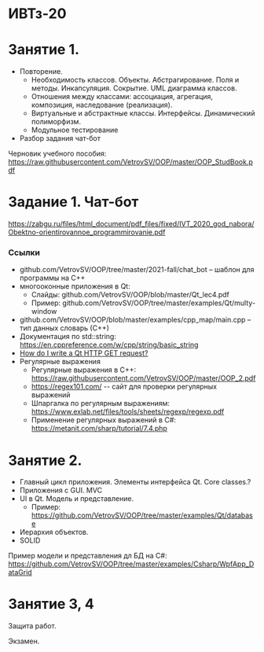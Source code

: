 # ИВТз-20

# Занятие 1. 
- Повторение. 
  - Необходимость классов. Объекты. Абстрагирование. Поля и методы. Инкапсуляция. Сокрытие. UML диаграмма классов.
  - Отношения между классами: ассоциация, агрегация, композиция, наследование (реализация). 
  - Виртуальные и абстрактные классы. Интерфейсы. Динамический полиморфизм.
  - Модульное тестирование
- Разбор задания чат-бот


Черновик учебного пособия: https://raw.githubusercontent.com/VetrovSV/OOP/master/OOP_StudBook.pdf


# Задание 1. Чат-бот
https://zabgu.ru/files/html_document/pdf_files/fixed/IVT_2020_god_nabora/Obektno-orientirovannoe_programmirovanie.pdf

### Ссылки
- github.com/VetrovSV/OOP/tree/master/2021-fall/chat_bot – шаблон для программы на C++
- многооконные приложения в Qt:
  - Слайды: github.com/VetrovSV/OOP/blob/master/Qt_lec4.pdf
  - Пример: github.com/VetrovSV/OOP/tree/master/examples/Qt/multy-window
- github.com/VetrovSV/OOP/blob/master/examples/cpp_map/main.cpp – тип данных словарь (С++)
- Документация по std::string: https://en.cppreference.com/w/cpp/string/basic_string
- [How do I write a Qt HTTP GET request?](https://stackoverflow.com/questions/46943134/how-do-i-write-a-qt-http-get-%20request)
- Регулярные выражения
  - Регулярные выражения в C++: https://raw.githubusercontent.com/VetrovSV/OOP/master/OOP_2.pdf
  - https://regex101.com/ -- сайт для проверки регулярных выражений
  - Шпаргалка по регулярным выражениям: https://www.exlab.net/files/tools/sheets/regexp/regexp.pdf
  - Применение регулярных выражений в C#: https://metanit.com/sharp/tutorial/7.4.php


# Занятие 2. 
- Главный цикл приложения. Элементы интерфейса Qt. Core classes.?
- Приложения с GUI. MVC
- UI в Qt. Модель и представление.
  - Пример: https://github.com/VetrovSV/OOP/tree/master/examples/Qt/database
- Иерархия объектов.
- SOLID

Пример модели и представления дл БД на C#: https://github.com/VetrovSV/OOP/tree/master/examples/Csharp/WpfApp_DataGrid


# Занятие 3, 4
Защита работ.

Экзамен.

